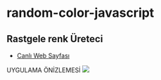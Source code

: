 # random-color-javascript
## Rastgele renk Üreteci
* [Canlı Web Sayfası](http://rastgele-renk-enespolat.surge.sh/)

UYGULAMA ÖNİZLEMESİ 
![](https://i.ibb.co/FDf7WZZ/kamil.png) 
